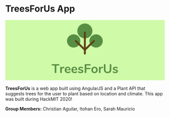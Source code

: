 # TreesForUs App

![](images/TreesForUs-banner.png)

**TreesForUs** is a web app built using AngularJS and a Plant API that suggests trees for the user to plant based on location and climate. This app was built during HackMIT 2020!

**Group Members:** Christian Aguilar, Itohan Ero, Sarah Mauricio

